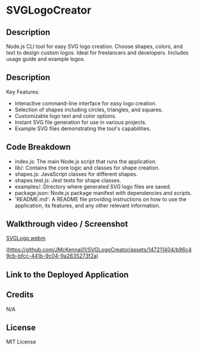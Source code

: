 # SVGLogoCreator

## Description
Node.js CLI tool for easy SVG logo creation. Choose shapes, colors, and text to design custom logos. Ideal for freelancers and developers. Includes usage guide and example logos.

## Description
Key Features:

- Interactive command-line interface for easy logo creation.
- Selection of shapes including circles, triangles, and squares.
- Customizable logo text and color options.
- Instant SVG file generation for use in various projects.
- Example SVG files demonstrating the tool's capabilities.



## Code Breakdown

- index.js: The main Node.js script that runs the application.
- lib/: Contains the core logic and classes for shape creation.
- shapes.js: JavaScript classes for different shapes.
- shapes.test.js: Jest tests for shape classes.
- examples/: Directory where generated SVG logo files are saved.
- package.json: Node.js package manifest with dependencies and scripts.
- 'README.md': A README file providing instructions on how to use the application, its features, and any other relevant information.


## Walkthrough video / Screenshot
[SVGLogo.webm](https://github.com/JMcKenna01/SVGLogoCreator/assets/147211404/e3cd59ca-c7e5-4b1a-933e-809703702503)


(https://github.com/JMcKenna01/SVGLogoCreator/assets/147211404/b96c49cb-bfcc-441b-9c04-9a2635273f2a)


## Link to the Deployed Application




## Credits
N/A 

## License
MIT License

